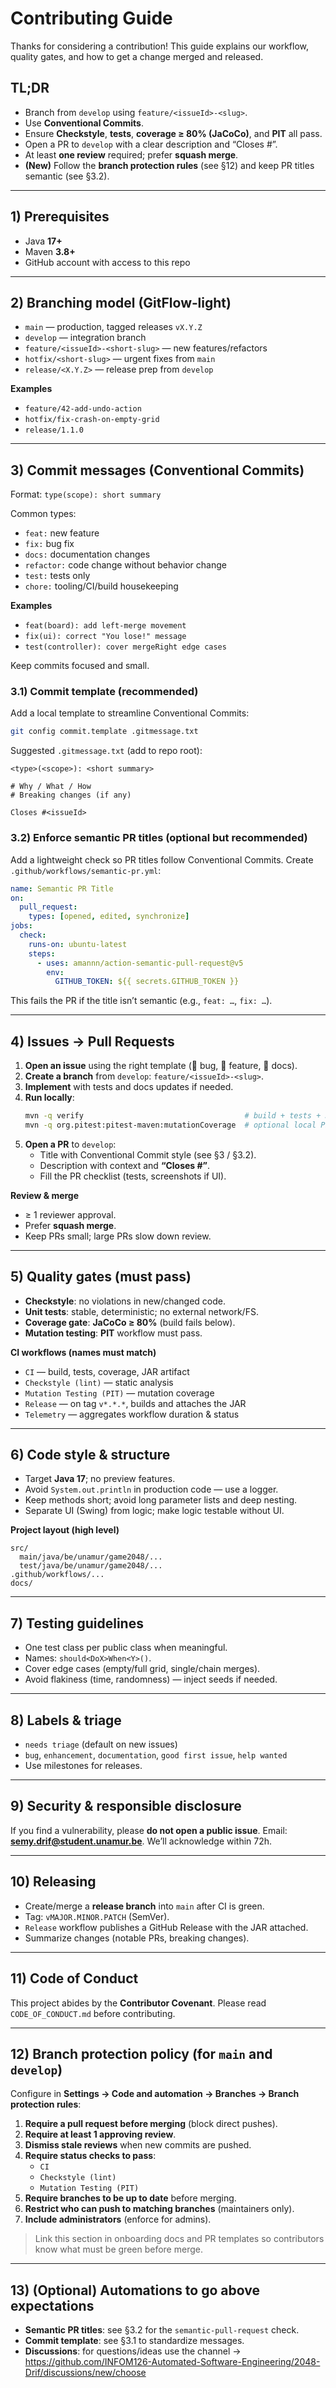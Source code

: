 # Contributing Guide

Thanks for considering a contribution! This guide explains our workflow, quality gates, and how to get a change merged and released.

## TL;DR
- Branch from `develop` using `feature/<issueId>-<slug>`.
- Use **Conventional Commits**.
- Ensure **Checkstyle**, **tests**, **coverage ≥ 80% (JaCoCo)**, and **PIT** all pass.
- Open a PR to `develop` with a clear description and “Closes #<issueId>”.
- At least **one review** required; prefer **squash merge**.
- **(New)** Follow the **branch protection rules** (see §12) and keep PR titles semantic (see §3.2).

---

## 1) Prerequisites
- Java **17+**
- Maven **3.8+**
- GitHub account with access to this repo

---

## 2) Branching model (GitFlow‑light)
- `main` — production, tagged releases `vX.Y.Z`
- `develop` — integration branch
- `feature/<issueId>-<short-slug>` — new features/refactors
- `hotfix/<short-slug>` — urgent fixes from `main`
- `release/<X.Y.Z>` — release prep from `develop`

**Examples**
- `feature/42-add-undo-action`
- `hotfix/fix-crash-on-empty-grid`
- `release/1.1.0`

---

## 3) Commit messages (Conventional Commits)
Format: `type(scope): short summary`

Common types:
- `feat:` new feature  
- `fix:` bug fix  
- `docs:` documentation changes  
- `refactor:` code change without behavior change  
- `test:` tests only  
- `chore:` tooling/CI/build housekeeping

**Examples**
- `feat(board): add left-merge movement`
- `fix(ui): correct "You lose!" message`
- `test(controller): cover mergeRight edge cases`

Keep commits focused and small.

### 3.1) Commit template (recommended)
Add a local template to streamline Conventional Commits:
```bash
git config commit.template .gitmessage.txt
```
Suggested `.gitmessage.txt` (add to repo root):
```text
<type>(<scope>): <short summary>

# Why / What / How
# Breaking changes (if any)

Closes #<issueId>
```

### 3.2) Enforce semantic PR titles (optional but recommended)
Add a lightweight check so PR titles follow Conventional Commits. Create `.github/workflows/semantic-pr.yml`:
```yaml
name: Semantic PR Title
on:
  pull_request:
    types: [opened, edited, synchronize]
jobs:
  check:
    runs-on: ubuntu-latest
    steps:
      - uses: amannn/action-semantic-pull-request@v5
        env:
          GITHUB_TOKEN: ${{ secrets.GITHUB_TOKEN }}
```
This fails the PR if the title isn’t semantic (e.g., `feat: …`, `fix: …`).

---

## 4) Issues → Pull Requests
1. **Open an issue** using the right template (🐛 bug, 🧩 feature, 📝 docs).
2. **Create a branch** from `develop`: `feature/<issueId>-<slug>`.
3. **Implement** with tests and docs updates if needed.
4. **Run locally**:
   ```bash
   mvn -q verify                                    # build + tests + JaCoCo report (≥ 80% gate)
   mvn -q org.pitest:pitest-maven:mutationCoverage  # optional local PIT
   ```
5. **Open a PR** to `develop`:
   - Title with Conventional Commit style (see §3 / §3.2).
   - Description with context and **“Closes #<issueId>”**.
   - Fill the PR checklist (tests, screenshots if UI).

**Review & merge**
- ≥ 1 reviewer approval.
- Prefer **squash merge**.
- Keep PRs small; large PRs slow down review.

---

## 5) Quality gates (must pass)
- **Checkstyle**: no violations in new/changed code.
- **Unit tests**: stable, deterministic; no external network/FS.
- **Coverage gate**: **JaCoCo ≥ 80%** (build fails below).
- **Mutation testing**: **PIT** workflow must pass.

**CI workflows (names must match)**
- `CI` — build, tests, coverage, JAR artifact
- `Checkstyle (lint)` — static analysis
- `Mutation Testing (PIT)` — mutation coverage
- `Release` — on tag `v*.*.*`, builds and attaches the JAR
- `Telemetry` — aggregates workflow duration & status

---

## 6) Code style & structure
- Target **Java 17**; no preview features.
- Avoid `System.out.println` in production code — use a logger.
- Keep methods short; avoid long parameter lists and deep nesting.
- Separate UI (Swing) from logic; make logic testable without UI.

**Project layout (high level)**
```
src/
  main/java/be/unamur/game2048/...
  test/java/be/unamur/game2048/...
.github/workflows/...
docs/
```

---

## 7) Testing guidelines
- One test class per public class when meaningful.
- Names: `should<DoX>When<Y>()`.
- Cover edge cases (empty/full grid, single/chain merges).
- Avoid flakiness (time, randomness) — inject seeds if needed.

---

## 8) Labels & triage
- `needs triage` (default on new issues)
- `bug`, `enhancement`, `documentation`, `good first issue`, `help wanted`
- Use milestones for releases.

---

## 9) Security & responsible disclosure
If you find a vulnerability, please **do not open a public issue**.
Email: **semy.drif@student.unamur.be**. We’ll acknowledge within 72h.

---

## 10) Releasing
- Create/merge a **release branch** into `main` after CI is green.
- Tag: `vMAJOR.MINOR.PATCH` (SemVer).
- `Release` workflow publishes a GitHub Release with the JAR attached.
- Summarize changes (notable PRs, breaking changes).

---

## 11) Code of Conduct
This project abides by the **Contributor Covenant**. Please read `CODE_OF_CONDUCT.md` before contributing.

---

## 12) Branch protection policy (for `main` and `develop`)
Configure in **Settings → Code and automation → Branches → Branch protection rules**:
1. **Require a pull request before merging** (block direct pushes).
2. **Require at least 1 approving review**.
3. **Dismiss stale reviews** when new commits are pushed.
4. **Require status checks to pass**:
   - `CI`
   - `Checkstyle (lint)`
   - `Mutation Testing (PIT)`
5. **Require branches to be up to date** before merging.
6. **Restrict who can push to matching branches** (maintainers only).
7. **Include administrators** (enforce for admins).

> Link this section in onboarding docs and PR templates so contributors know what must be green before merge.

---

## 13) (Optional) Automations to go above expectations
- **Semantic PR titles**: see §3.2 for the `semantic-pull-request` check.
- **Commit template**: see §3.1 to standardize messages.
- **Discussions**: for questions/ideas use the channel → https://github.com/INFOM126-Automated-Software-Engineering/2048-Drif/discussions/new/choose

